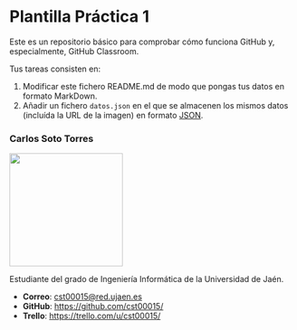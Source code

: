 # Plantilla Práctica 1
Este es un repositorio básico para comprobar cómo funciona GitHub y, especialmente, GitHub Classroom.

Tus tareas consisten en:
1) Modificar este fichero README.md de modo que pongas tus datos en formato MarkDown.
2) Añadir un fichero <code>datos.json</code> en el que se almacenen los mismos datos (incluída la URL de la imagen) en formato [JSON](https://es.wikipedia.org/wiki/JSON).

### Carlos Soto Torres
<img src='/fotocarlos.JPG' width='200px'>

Estudiante del grado de Ingeniería Informática de la Universidad de Jaén.
* **Correo**: cst00015@red.ujaen.es
* **GitHub**: https://github.com/cst00015/
* **Trello**: https://trello.com/u/cst00015/
